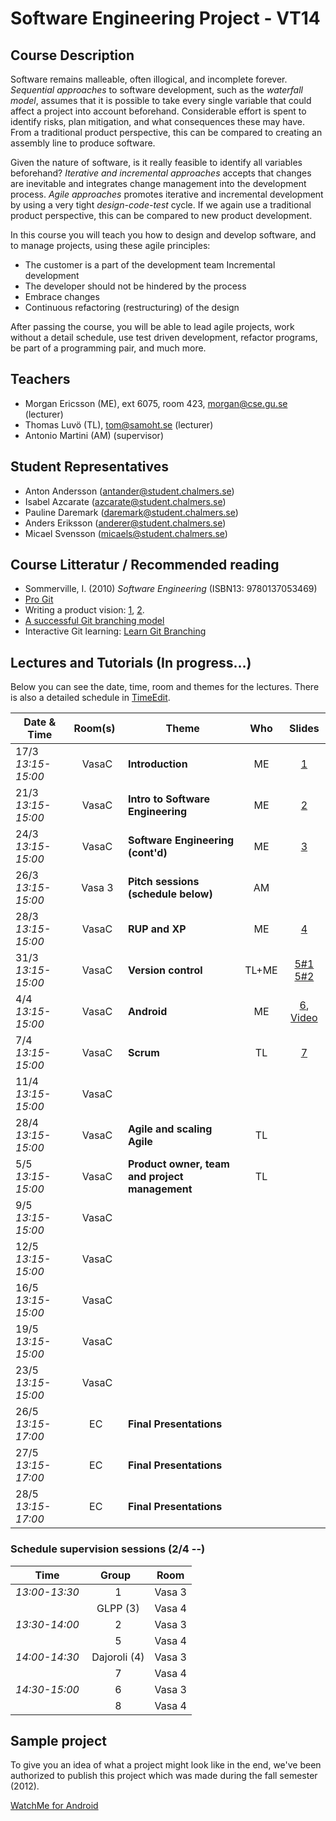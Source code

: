 # Software Engineering Project - VT14

## Course Description
Software remains malleable, often illogical, and incomplete forever. *Sequential approaches* to software development, such as the *waterfall model*, assumes that it is possible to take every single variable that could affect a project into account beforehand. Considerable effort is spent to identify risks, plan mitigation, and what consequences these may have. From a traditional product perspective, this can be compared to creating an assembly line to produce software.

Given the nature of software, is it really feasible to identify all variables beforehand? *Iterative and incremental approaches* accepts that changes are inevitable and integrates change management into the development process. *Agile approaches* promotes iterative and incremental development by using a very tight *design-code-test* cycle. If we again use a traditional product perspective, this can be compared to new product development.

In this course you will teach you how to design and develop software, and to manage projects, using these agile principles:

- The customer is a part of the development team Incremental development 
- The developer should not be hindered by the process 
- Embrace changes 
- Continuous refactoring (restructuring) of the design
 
After passing the course, you will be able to lead agile projects, work without a detail schedule, use test driven development, refactor programs, be part of a programming pair, and much more. 


## Teachers

- Morgan Ericsson (ME), ext 6075, room 423, morgan@cse.gu.se (lecturer)
- Thomas Luvö (TL), tom@samoht.se (lecturer)
- Antonio Martini (AM) (supervisor)

## Student Representatives

- Anton Andersson (antander@student.chalmers.se)
- Isabel Azcarate (azcarate@student.chalmers.se)
- Pauline Daremark (daremark@student.chalmers.se)
- Anders Eriksson (anderer@student.chalmers.se)
- Micael Svensson (micaels@student.chalmers.se)

## Course Litteratur / Recommended reading

- Sommerville, I. (2010) *Software Engineering* (ISBN13: 9780137053469)
- [Pro Git][GITBOOK]
- Writing a product vision: [1][pv1], [2][pv2].
- [A successful Git branching model][gitbranch]
- Interactive Git learning: [Learn Git Branching][LearnGitBranching]

## Lectures and Tutorials (In progress…)

Below you can see the date, time, room and themes for the lectures. There is also a detailed schedule in [TimeEdit]. 

| Date & Time | Room(s) | Theme |Who | Slides |
|  ------	| :----:	| ------	| :------: |  :------: |
| 17/3 *13:15-15:00* | VasaC | **Introduction** | ME | [1][L1] |
| 21/3 *13:15-15:00* | VasaC | **Intro to Software Engineering** | ME | [2][L2] |
| 24/3 *13:15-15:00* | VasaC | **Software Engineering (cont'd)**| ME | [3][L3] |
| 26/3 *13:15-15:00* | Vasa 3 | **Pitch sessions (schedule below)**| AM | |
| 28/3 *13:15-15:00* | VasaC | **RUP and XP** | ME | [4][L4] |
| 31/3 *13:15-15:00* | VasaC | **Version control** | TL+ME | [5#1][L5.1] [5#2][L5.2] |
| 4/4 *13:15-15:00* | VasaC | **Android** | ME | [6][L6], [Video][V1] |
| 7/4 *13:15-15:00* | VasaC | **Scrum** | TL | [7][L7] |
| 11/4 *13:15-15:00* | VasaC |  |  |  |
| 28/4 *13:15-15:00* | VasaC | **Agile and scaling Agile** | TL |  |
| 5/5 *13:15-15:00* | VasaC | **Product owner, team and project management** | TL |  |
| 9/5 *13:15-15:00* | VasaC |  |  |  |
| 12/5 *13:15-15:00* | VasaC |  |  |  |
| 16/5 *13:15-15:00* | VasaC |  |  |  |
| 19/5 *13:15-15:00* | VasaC |  |  |  |
| 23/5 *13:15-15:00* | VasaC |  |  |  |
| 26/5 *13:15-17:00* | EC | **Final Presentations** | | | 
| 27/5 *13:15-17:00* | EC | **Final Presentations** | | | 
| 28/5 *13:15-17:00* | EC | **Final Presentations** | | | 

[timeedit]: https://se.timeedit.net/web/chalmers/db1/public/ri157XQQ708Z50Qv17003gZ6y6Y7006Q5Y61Y5.html
[GITBOOK]: http://git-scm.com/book
[pv1]: http://www.scrumalliance.org/community/articles/2009/january/the-product-vision
[pv2]: http://www.joelonsoftware.com/articles/JimHighsmithonProductVisi.html
[gitbranch]: http://nvie.com/posts/a-successful-git-branching-model/
[LearnGitBranching]: http://pcottle.github.io/learnGitBranching/

[L1]: https://github.com/morganericsson/DAT255/blob/master/slides/l1.pdf?raw=true
[L2]: https://github.com/morganericsson/DAT255/blob/master/slides/l2.pdf?raw=true
[L3]: https://github.com/morganericsson/DAT255/blob/master/slides/l3.pdf?raw=true
[L4]: https://github.com/morganericsson/DAT255/blob/master/slides/l4.pdf?raw=true
[L5.1]: https://github.com/morganericsson/DAT255/blob/master/slides/l5.1.pdf?raw=true
[L5.2]: https://github.com/morganericsson/DAT255/blob/master/slides/l5.2.pdf?raw=true
[L6]: https://github.com/morganericsson/DAT255/blob/master/slides/l6.pdf?raw=true
[L7]: https://github.com/morganericsson/DAT255/blob/master/slides/l7.pdf?raw=true

[V1]: https://s3-eu-west-1.amazonaws.com/course-mats/EDA397/eda397_2_2.mp4


### Schedule supervision sessions (2/4 --)

| Time | Group | Room | 
| ---- | :---: | ---- |
| *13:00-13:30* | 1 | Vasa 3 |
|  | GLPP (3) | Vasa 4 |
| *13:30-14:00* | 2 | Vasa 3 |
|  | 5 | Vasa 4 |
| *14:00-14:30* | Dajoroli (4) | Vasa 3 |
|  | 7 | Vasa 4 |
| *14:30-15:00* | 6 | Vasa 3 |
|  | 8 | Vasa 4 |


## Sample project
To give you an idea of what a project might look like in the end, we've been authorized to publish this project which was made during the fall semester (2012).

[WatchMe for Android][WTCHME]

[WTCHME]: http://github.com/johanbrook/watchme
